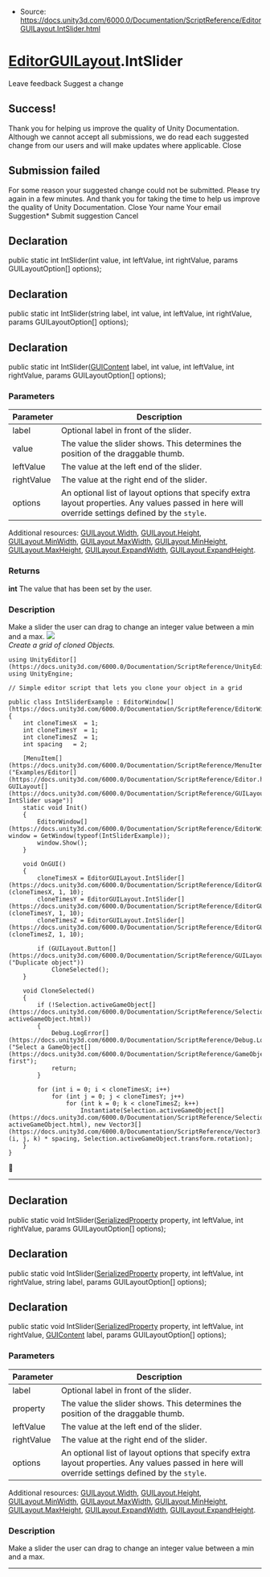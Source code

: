 * Source: https://docs.unity3d.com/6000.0/Documentation/ScriptReference/EditorGUILayout.IntSlider.html

#  [EditorGUILayout](https://docs.unity3d.com/6000.0/Documentation/ScriptReference/EditorGUILayout.html).IntSlider
Leave feedback
Suggest a change
## Success!
Thank you for helping us improve the quality of Unity Documentation. Although we cannot accept all submissions, we do read each suggested change from our users and will make updates where applicable.
Close
## Submission failed
For some reason your suggested change could not be submitted. Please <a>try again</a> in a few minutes. And thank you for taking the time to help us improve the quality of Unity Documentation.
Close
Your name Your email Suggestion* Submit suggestion
Cancel
## Declaration
public static int IntSlider(int value, int leftValue, int rightValue, params GUILayoutOption[] options); 
## Declaration
public static int IntSlider(string label, int value, int leftValue, int rightValue, params GUILayoutOption[] options); 
## Declaration
public static int IntSlider([GUIContent](https://docs.unity3d.com/6000.0/Documentation/ScriptReference/GUIContent.html) label, int value, int leftValue, int rightValue, params GUILayoutOption[] options); 
### Parameters
Parameter | Description  
---|---  
label | Optional label in front of the slider.  
value | The value the slider shows. This determines the position of the draggable thumb.  
leftValue | The value at the left end of the slider.  
rightValue | The value at the right end of the slider.  
options | An optional list of layout options that specify extra layout properties. Any values passed in here will override settings defined by the `style`.  
Additional resources: [GUILayout.Width](https://docs.unity3d.com/6000.0/Documentation/ScriptReference/GUILayout.Width.html), [GUILayout.Height](https://docs.unity3d.com/6000.0/Documentation/ScriptReference/GUILayout.Height.html), [GUILayout.MinWidth](https://docs.unity3d.com/6000.0/Documentation/ScriptReference/GUILayout.MinWidth.html), [GUILayout.MaxWidth](https://docs.unity3d.com/6000.0/Documentation/ScriptReference/GUILayout.MaxWidth.html), [GUILayout.MinHeight](https://docs.unity3d.com/6000.0/Documentation/ScriptReference/GUILayout.MinHeight.html), [GUILayout.MaxHeight](https://docs.unity3d.com/6000.0/Documentation/ScriptReference/GUILayout.MaxHeight.html), [GUILayout.ExpandWidth](https://docs.unity3d.com/6000.0/Documentation/ScriptReference/GUILayout.ExpandWidth.html), [GUILayout.ExpandHeight](https://docs.unity3d.com/6000.0/Documentation/ScriptReference/GUILayout.ExpandHeight.html).  
### Returns
**int** The value that has been set by the user. 
### Description
Make a slider the user can drag to change an integer value between a min and a max.
![](https://docs.unity3d.com/6000.0/Documentation/StaticFiles/ScriptRefImages/EditorGUILayoutIntSlider.png)   
_Create a grid of cloned Objects._
```
using UnityEditor[](https://docs.unity3d.com/6000.0/Documentation/ScriptReference/UnityEditor.html);
using UnityEngine;  
  
// Simple editor script that lets you clone your object in a grid  
  
public class IntSliderExample : EditorWindow[](https://docs.unity3d.com/6000.0/Documentation/ScriptReference/EditorWindow.html)
{
    int cloneTimesX  = 1;
    int cloneTimesY  = 1;
    int cloneTimesZ  = 1;
    int spacing   = 2;  
  
    [MenuItem[](https://docs.unity3d.com/6000.0/Documentation/ScriptReference/MenuItem.html)("Examples/Editor[](https://docs.unity3d.com/6000.0/Documentation/ScriptReference/Editor.html) GUILayout[](https://docs.unity3d.com/6000.0/Documentation/ScriptReference/GUILayout.html) IntSlider usage")]
    static void Init()
    {
        EditorWindow[](https://docs.unity3d.com/6000.0/Documentation/ScriptReference/EditorWindow.html) window = GetWindow(typeof(IntSliderExample));
        window.Show();
    }  
  
    void OnGUI()
    {
        cloneTimesX = EditorGUILayout.IntSlider[](https://docs.unity3d.com/6000.0/Documentation/ScriptReference/EditorGUILayout.IntSlider.html)(cloneTimesX, 1, 10);
        cloneTimesY = EditorGUILayout.IntSlider[](https://docs.unity3d.com/6000.0/Documentation/ScriptReference/EditorGUILayout.IntSlider.html)(cloneTimesY, 1, 10);
        cloneTimesZ = EditorGUILayout.IntSlider[](https://docs.unity3d.com/6000.0/Documentation/ScriptReference/EditorGUILayout.IntSlider.html)(cloneTimesZ, 1, 10);  
  
        if (GUILayout.Button[](https://docs.unity3d.com/6000.0/Documentation/ScriptReference/GUILayout.Button.html)("Duplicate object"))
            CloneSelected();
    }  
  
    void CloneSelected()
    {
        if (!Selection.activeGameObject[](https://docs.unity3d.com/6000.0/Documentation/ScriptReference/Selection-activeGameObject.html))
        {
            Debug.LogError[](https://docs.unity3d.com/6000.0/Documentation/ScriptReference/Debug.LogError.html)("Select a GameObject[](https://docs.unity3d.com/6000.0/Documentation/ScriptReference/GameObject.html) first");
            return;
        }  
  
        for (int i = 0; i < cloneTimesX; i++)
            for (int j = 0; j < cloneTimesY; j++)
                for (int k = 0; k < cloneTimesZ; k++)
                    Instantiate(Selection.activeGameObject[](https://docs.unity3d.com/6000.0/Documentation/ScriptReference/Selection-activeGameObject.html), new Vector3[](https://docs.unity3d.com/6000.0/Documentation/ScriptReference/Vector3.html)(i, j, k) * spacing, Selection.activeGameObject.transform.rotation);
    }
}

```

* * *
## Declaration
public static void IntSlider([SerializedProperty](https://docs.unity3d.com/6000.0/Documentation/ScriptReference/SerializedProperty.html) property, int leftValue, int rightValue, params GUILayoutOption[] options); 
## Declaration
public static void IntSlider([SerializedProperty](https://docs.unity3d.com/6000.0/Documentation/ScriptReference/SerializedProperty.html) property, int leftValue, int rightValue, string label, params GUILayoutOption[] options); 
## Declaration
public static void IntSlider([SerializedProperty](https://docs.unity3d.com/6000.0/Documentation/ScriptReference/SerializedProperty.html) property, int leftValue, int rightValue, [GUIContent](https://docs.unity3d.com/6000.0/Documentation/ScriptReference/GUIContent.html) label, params GUILayoutOption[] options); 
### Parameters
Parameter | Description  
---|---  
label | Optional label in front of the slider.  
property | The value the slider shows. This determines the position of the draggable thumb.  
leftValue | The value at the left end of the slider.  
rightValue | The value at the right end of the slider.  
options | An optional list of layout options that specify extra layout properties. Any values passed in here will override settings defined by the `style`.  
Additional resources: [GUILayout.Width](https://docs.unity3d.com/6000.0/Documentation/ScriptReference/GUILayout.Width.html), [GUILayout.Height](https://docs.unity3d.com/6000.0/Documentation/ScriptReference/GUILayout.Height.html), [GUILayout.MinWidth](https://docs.unity3d.com/6000.0/Documentation/ScriptReference/GUILayout.MinWidth.html), [GUILayout.MaxWidth](https://docs.unity3d.com/6000.0/Documentation/ScriptReference/GUILayout.MaxWidth.html), [GUILayout.MinHeight](https://docs.unity3d.com/6000.0/Documentation/ScriptReference/GUILayout.MinHeight.html), [GUILayout.MaxHeight](https://docs.unity3d.com/6000.0/Documentation/ScriptReference/GUILayout.MaxHeight.html), [GUILayout.ExpandWidth](https://docs.unity3d.com/6000.0/Documentation/ScriptReference/GUILayout.ExpandWidth.html), [GUILayout.ExpandHeight](https://docs.unity3d.com/6000.0/Documentation/ScriptReference/GUILayout.ExpandHeight.html).  
### Description
Make a slider the user can drag to change an integer value between a min and a max.
* * *
